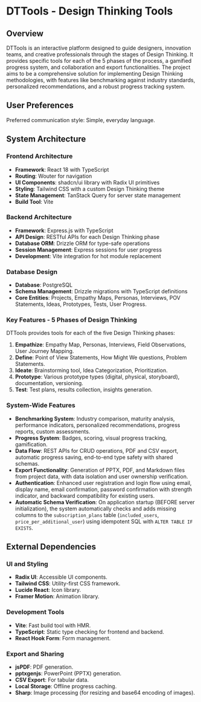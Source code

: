 # DTTools - Design Thinking Tools

## Overview

DTTools is an interactive platform designed to guide designers, innovation teams, and creative professionals through the stages of Design Thinking. It provides specific tools for each of the 5 phases of the process, a gamified progress system, and collaboration and export functionalities. The project aims to be a comprehensive solution for implementing Design Thinking methodologies, with features like benchmarking against industry standards, personalized recommendations, and a robust progress tracking system.

## User Preferences

Preferred communication style: Simple, everyday language.

## System Architecture

### Frontend Architecture
- **Framework**: React 18 with TypeScript
- **Routing**: Wouter for navigation
- **UI Components**: shadcn/ui library with Radix UI primitives
- **Styling**: Tailwind CSS with a custom Design Thinking theme
- **State Management**: TanStack Query for server state management
- **Build Tool**: Vite

### Backend Architecture
- **Framework**: Express.js with TypeScript
- **API Design**: RESTful APIs for each Design Thinking phase
- **Database ORM**: Drizzle ORM for type-safe operations
- **Session Management**: Express sessions for user progress
- **Development**: Vite integration for hot module replacement

### Database Design
- **Database**: PostgreSQL
- **Schema Management**: Drizzle migrations with TypeScript definitions
- **Core Entities**: Projects, Empathy Maps, Personas, Interviews, POV Statements, Ideas, Prototypes, Tests, User Progress.

### Key Features - 5 Phases of Design Thinking
DTTools provides tools for each of the five Design Thinking phases:
1.  **Empathize**: Empathy Map, Personas, Interviews, Field Observations, User Journey Mapping.
2.  **Define**: Point of View Statements, How Might We questions, Problem Statements.
3.  **Ideate**: Brainstorming tool, Idea Categorization, Prioritization.
4.  **Prototype**: Various prototype types (digital, physical, storyboard), documentation, versioning.
5.  **Test**: Test plans, results collection, insights generation.

### System-Wide Features
-   **Benchmarking System**: Industry comparison, maturity analysis, performance indicators, personalized recommendations, progress reports, custom assessments.
-   **Progress System**: Badges, scoring, visual progress tracking, gamification.
-   **Data Flow**: REST APIs for CRUD operations, PDF and CSV export, automatic progress saving, end-to-end type safety with shared schemas.
-   **Export Functionality**: Generation of PPTX, PDF, and Markdown files from project data, with data isolation and user ownership verification.
-   **Authentication**: Enhanced user registration and login flow using email, display name, email confirmation, password confirmation with strength indicator, and backward compatibility for existing users.
-   **Automatic Schema Verification**: On application startup (BEFORE server initialization), the system automatically checks and adds missing columns to the `subscription_plans` table (`included_users`, `price_per_additional_user`) using idempotent SQL with `ALTER TABLE IF EXISTS`.

## External Dependencies

### UI and Styling
-   **Radix UI**: Accessible UI components.
-   **Tailwind CSS**: Utility-first CSS framework.
-   **Lucide React**: Icon library.
-   **Framer Motion**: Animation library.

### Development Tools
-   **Vite**: Fast build tool with HMR.
-   **TypeScript**: Static type checking for frontend and backend.
-   **React Hook Form**: Form management.

### Export and Sharing
-   **jsPDF**: PDF generation.
-   **pptxgenjs**: PowerPoint (PPTX) generation.
-   **CSV Export**: For tabular data.
-   **Local Storage**: Offline progress caching.
-   **Sharp**: Image processing (for resizing and base64 encoding of images).